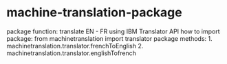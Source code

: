 # machine-translation-package
package function: translate EN - FR using IBM Translator API
how to import package: from machinetranslation import translator
package methods: 1. machinetranslation.translator.frenchToEnglish 2. machinetranslation.translator.englishTofrench
